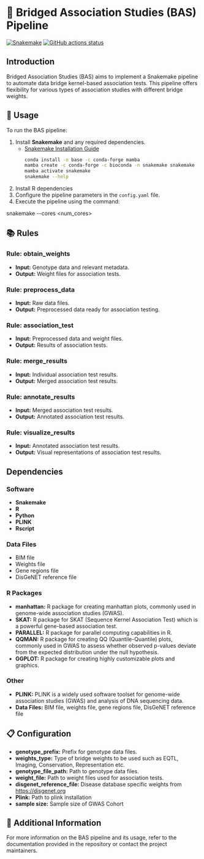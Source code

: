 # 🌉 Bridged Association Studies (BAS) Pipeline

[![Snakemake](https://img.shields.io/badge/snakemake-≥6.3.0-brightgreen.svg)](https://snakemake.github.io)
[![GitHub actions status](https://github.com/<owner>/<repo>/workflows/Tests/badge.svg?branch=main)](https://github.com/<owner>/<repo>/actions?query=branch%3Amain+workflow%3ATests)


## Introduction
Bridged Association Studies (BAS) aims to implement a Snakemake pipeline to automate data bridge kernel-based association tests. This pipeline offers flexibility for various types of association studies with different bridge weights.

## 🚀 Usage
To run the BAS pipeline:

1. Install **Snakemake** and any required dependencies.
   - [Snakemake Installation Guide](https://snakemake.readthedocs.io/en/stable/getting_started/installation.html)
     ```bash
     conda install -n base -c conda-forge mamba
     mamba create -c conda-forge -c bioconda -n snakemake snakemake
     mamba activate snakemake
     snakemake --help
     ```
2. Install R dependencies 
3. Configure the pipeline parameters in the `config.yaml` file.
3. Execute the pipeline using the command:

snakemake --cores <num_cores>


## 📚 Rules
### Rule: obtain_weights
- **Input:** Genotype data and relevant metadata.
- **Output:** Weight files for association tests.

### Rule: preprocess_data
- **Input:** Raw data files.
- **Output:** Preprocessed data ready for association testing.

### Rule: association_test
- **Input:** Preprocessed data and weight files.
- **Output:** Results of association tests.

### Rule: merge_results
- **Input:** Individual association test results.
- **Output:** Merged association test results.

### Rule: annotate_results
- **Input:** Merged association test results.
- **Output:** Annotated association test results.

### Rule: visualize_results
- **Input:** Annotated association test results.
- **Output:** Visual representations of association test results.

## Dependencies

### Software

- **Snakemake**
- **R**
- **Python**
- **PLINK**
- **Rscript**

### Data Files

- BIM file
- Weights file
- Gene regions file
- DisGeNET reference file

### R Packages

- **manhattan:** R package for creating manhattan plots, commonly used in genome-wide association studies (GWAS).
- **SKAT:** R package for SKAT (Sequence Kernel Association Test) which is a powerful gene-based association test.
- **PARALLEL:** R package for parallel computing capabilities in R.
- **QQMAN:** R package for creating QQ (Quantile-Quantile) plots, commonly used in GWAS to assess whether observed p-values deviate from the expected distribution under the null hypothesis.
- **GGPLOT:** R package for creating highly customizable plots and graphics.

### Other

- **PLINK:** PLINK is a widely used software toolset for genome-wide association studies (GWAS) and analysis of DNA sequencing data.
- **Data Files:** BIM file, weights file, gene regions file, DisGeNET reference file


## 📋 Configuration
- **genotype_prefix:** Prefix for genotype data files.
- **weights_type:** Type of bridge weights to be used such as EQTL, Imaging, Conservation, Representation etc.
- **genotype_file_path:** Path to genotype data files.
- **weight_file:** Path to weight files used for association tests.
- **disgenet_reference_file:** Disease database specific weights from https://disgenet.org
- **Plink:** Path to plink installation
- **sample size:** Sample size of GWAS Cohort
  
## 📖 Additional Information
For more information on the BAS pipeline and its usage, refer to the documentation provided in the repository or contact the project maintainers.
